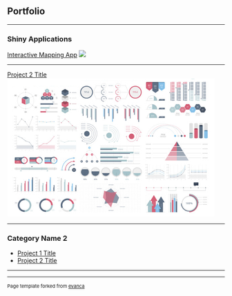 ## Portfolio

---

### Shiny Applications 

[Interactive Mapping App](https://connect.fisheries.noaa.gov/connect/#/apps/9cc191e4-2cd2-497b-961e-e40def9ef747/access)
<img src="images/shiny_demo.gif?raw=true"/>


---
[Project 2 Title](https://pcc.uw.edu/blog/2022/06/08/first-steps-climate-change-curriculum-for-agricultural-analysts-and-decision-makers-in-sub-saharan-africa/)
<img src="images/dummy_thumbnail.jpg?raw=true"/>


---

### Category Name 2

- [Project 1 Title](https://connect.fisheries.noaa.gov/connect/#/apps/9cc191e4-2cd2-497b-961e-e40def9ef747/access)
- [Project 2 Title](http://example.com/)

---




---
<p style="font-size:11px">Page template forked from <a href="https://github.com/evanca/quick-portfolio">evanca</a></p>
<!-- Remove above link if you don't want to attibute -->
